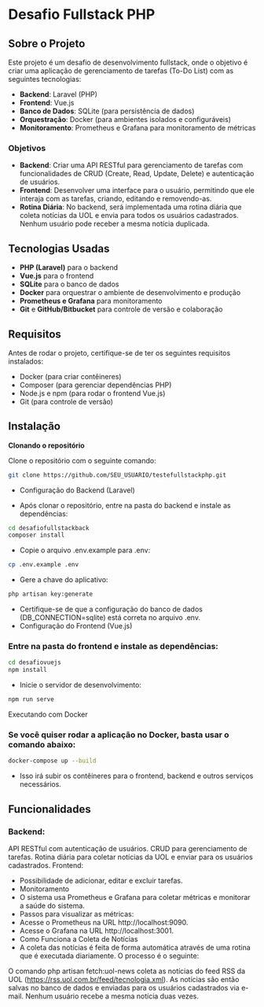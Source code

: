 # Desafio Fullstack PHP

## Sobre o Projeto

Este projeto é um desafio de desenvolvimento fullstack, onde o objetivo é criar uma aplicação de gerenciamento de tarefas (To-Do List) com as seguintes tecnologias:

- **Backend**: Laravel (PHP)
- **Frontend**: Vue.js
- **Banco de Dados**: SQLite (para persistência de dados)
- **Orquestração**: Docker (para ambientes isolados e configuráveis)
- **Monitoramento**: Prometheus e Grafana para monitoramento de métricas

### Objetivos

- **Backend**: Criar uma API RESTful para gerenciamento de tarefas com funcionalidades de CRUD (Create, Read, Update, Delete) e autenticação de usuários.
- **Frontend**: Desenvolver uma interface para o usuário, permitindo que ele interaja com as tarefas, criando, editando e removendo-as.
- **Rotina Diária**: No backend, será implementada uma rotina diária que coleta notícias da UOL e envia para todos os usuários cadastrados. Nenhum usuário pode receber a mesma notícia duplicada.

## Tecnologias Usadas

- **PHP (Laravel)** para o backend
- **Vue.js** para o frontend
- **SQLite** para o banco de dados
- **Docker** para orquestrar o ambiente de desenvolvimento e produção
- **Prometheus e Grafana** para monitoramento
- **Git** e **GitHub/Bitbucket** para controle de versão e colaboração

## Requisitos

Antes de rodar o projeto, certifique-se de ter os seguintes requisitos instalados:

- Docker (para criar contêineres)
- Composer (para gerenciar dependências PHP)
- Node.js e npm (para rodar o frontend Vue.js)
- Git (para controle de versão)

## Instalação

**Clonando o repositório**

   Clone o repositório com o seguinte comando:

   ```bash
   git clone https://github.com/SEU_USUARIO/testefullstackphp.git
   ```
- Configuração do Backend (Laravel)

- Após clonar o repositório, entre na pasta do backend e instale as dependências:

```bash
cd desafiofullstackback
composer install
```
- Copie o arquivo .env.example para .env:
```bash
cp .env.example .env
```
- Gere a chave do aplicativo:
```bash
php artisan key:generate
```
- Certifique-se de que a configuração do banco de dados (DB_CONNECTION=sqlite) está correta no arquivo .env.
- Configuração do Frontend (Vue.js)

### Entre na pasta do frontend e instale as dependências:
```bash
cd desafiovuejs
npm install
```
- Inicie o servidor de desenvolvimento:
 ```bash
npm run serve
```
Executando com Docker

### Se você quiser rodar a aplicação no Docker, basta usar o comando abaixo:
```bash
docker-compose up --build
```
- Isso irá subir os contêineres para o frontend, backend e outros serviços necessários.

## Funcionalidades
### Backend:
API RESTful com autenticação de usuários.
CRUD para gerenciamento de tarefas.
Rotina diária para coletar notícias da UOL e enviar para os usuários cadastrados.
Frontend:
- Possibilidade de adicionar, editar e excluir tarefas.
- Monitoramento
- O sistema usa Prometheus e Grafana para coletar métricas e monitorar a saúde do sistema.
- Passos para visualizar as métricas:
- Acesse o Prometheus na URL http://localhost:9090.
- Acesse o Grafana na URL http://localhost:3001.
- Como Funciona a Coleta de Notícias
- A coleta das notícias é feita de forma automática através de uma rotina que é executada diariamente. O processo é o seguinte:

O comando php artisan fetch:uol-news coleta as notícias do feed RSS da UOL (https://rss.uol.com.br/feed/tecnologia.xml).
As notícias são então salvas no banco de dados e enviadas para os usuários cadastrados via e-mail. Nenhum usuário recebe a mesma notícia duas vezes.
